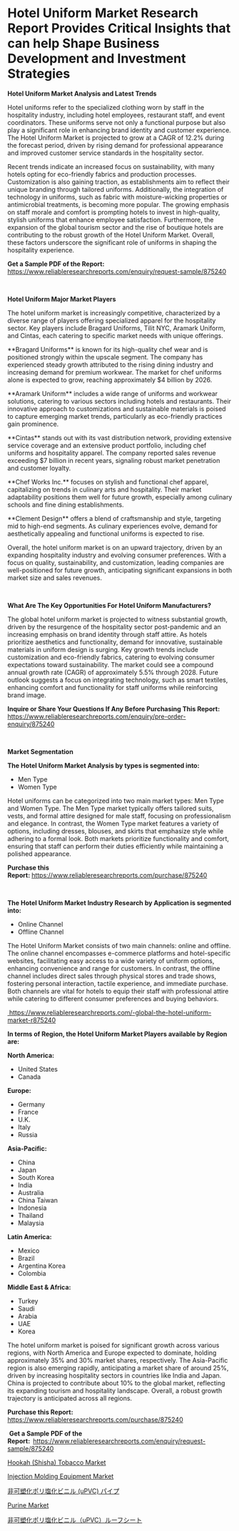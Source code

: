 <p><h1>Hotel Uniform Market Research Report Provides Critical Insights that can help Shape Business Development and Investment Strategies</h1></p><p><strong>Hotel Uniform Market Analysis and Latest Trends</strong></p>
<p><p>Hotel uniforms refer to the specialized clothing worn by staff in the hospitality industry, including hotel employees, restaurant staff, and event coordinators. These uniforms serve not only a functional purpose but also play a significant role in enhancing brand identity and customer experience. The Hotel Uniform Market is projected to grow at a CAGR of 12.2% during the forecast period, driven by rising demand for professional appearance and improved customer service standards in the hospitality sector.</p><p>Recent trends indicate an increased focus on sustainability, with many hotels opting for eco-friendly fabrics and production processes. Customization is also gaining traction, as establishments aim to reflect their unique branding through tailored uniforms. Additionally, the integration of technology in uniforms, such as fabric with moisture-wicking properties or antimicrobial treatments, is becoming more popular. The growing emphasis on staff morale and comfort is prompting hotels to invest in high-quality, stylish uniforms that enhance employee satisfaction. Furthermore, the expansion of the global tourism sector and the rise of boutique hotels are contributing to the robust growth of the Hotel Uniform Market. Overall, these factors underscore the significant role of uniforms in shaping the hospitality experience.</p></p>
<p><strong>Get a Sample PDF of the Report:&nbsp;</strong> <a href="https://www.reliableresearchreports.com/enquiry/request-sample/875240">https://www.reliableresearchreports.com/enquiry/request-sample/875240</a></p>
<p>&nbsp;</p>
<p><strong>Hotel Uniform Major Market Players</strong></p>
<p><p>The hotel uniform market is increasingly competitive, characterized by a diverse range of players offering specialized apparel for the hospitality sector. Key players include Bragard Uniforms, Tilit NYC, Aramark Uniform, and Cintas, each catering to specific market needs with unique offerings.</p><p>**Bragard Uniforms** is known for its high-quality chef wear and is positioned strongly within the upscale segment. The company has experienced steady growth attributed to the rising dining industry and increasing demand for premium workwear. The market for chef uniforms alone is expected to grow, reaching approximately $4 billion by 2026.</p><p>**Aramark Uniform** includes a wide range of uniforms and workwear solutions, catering to various sectors including hotels and restaurants. Their innovative approach to customizations and sustainable materials is poised to capture emerging market trends, particularly as eco-friendly practices gain prominence.</p><p>**Cintas** stands out with its vast distribution network, providing extensive service coverage and an extensive product portfolio, including chef uniforms and hospitality apparel. The company reported sales revenue exceeding $7 billion in recent years, signaling robust market penetration and customer loyalty.</p><p>**Chef Works Inc.** focuses on stylish and functional chef apparel, capitalizing on trends in culinary arts and hospitality. Their market adaptability positions them well for future growth, especially among culinary schools and fine dining establishments.</p><p>**Clement Design** offers a blend of craftsmanship and style, targeting mid to high-end segments. As culinary experiences evolve, demand for aesthetically appealing and functional uniforms is expected to rise.</p><p>Overall, the hotel uniform market is on an upward trajectory, driven by an expanding hospitality industry and evolving consumer preferences. With a focus on quality, sustainability, and customization, leading companies are well-positioned for future growth, anticipating significant expansions in both market size and sales revenues.</p></p>
<p>&nbsp;</p>
<p><strong>What Are The Key Opportunities For Hotel Uniform Manufacturers?</strong></p>
<p><p>The global hotel uniform market is projected to witness substantial growth, driven by the resurgence of the hospitality sector post-pandemic and an increasing emphasis on brand identity through staff attire. As hotels prioritize aesthetics and functionality, demand for innovative, sustainable materials in uniform design is surging. Key growth trends include customization and eco-friendly fabrics, catering to evolving consumer expectations toward sustainability. The market could see a compound annual growth rate (CAGR) of approximately 5.5% through 2028. Future outlook suggests a focus on integrating technology, such as smart textiles, enhancing comfort and functionality for staff uniforms while reinforcing brand image.</p></p>
<p><strong>Inquire or Share Your Questions If Any Before Purchasing This Report:</strong> <a href="https://www.reliableresearchreports.com/enquiry/pre-order-enquiry/875240">https://www.reliableresearchreports.com/enquiry/pre-order-enquiry/875240</a></p>
<p>&nbsp;</p>
<p><strong>Market Segmentation</strong></p>
<p><strong>The Hotel Uniform Market Analysis by types is segmented into:</strong></p>
<p><ul><li>Men Type</li><li>Women Type</li></ul></p>
<p><p>Hotel uniforms can be categorized into two main market types: Men Type and Women Type. The Men Type market typically offers tailored suits, vests, and formal attire designed for male staff, focusing on professionalism and elegance. In contrast, the Women Type market features a variety of options, including dresses, blouses, and skirts that emphasize style while adhering to a formal look. Both markets prioritize functionality and comfort, ensuring that staff can perform their duties efficiently while maintaining a polished appearance.</p></p>
<p><strong>Purchase this Report:&nbsp;</strong><a href="https://www.reliableresearchreports.com/purchase/875240">https://www.reliableresearchreports.com/purchase/875240</a></p>
<p>&nbsp;</p>
<p><strong>The Hotel Uniform Market Industry Research by Application is segmented into:</strong></p>
<p><ul><li>Online Channel</li><li>Offline Channel</li></ul></p>
<p><p>The Hotel Uniform Market consists of two main channels: online and offline. The online channel encompasses e-commerce platforms and hotel-specific websites, facilitating easy access to a wide variety of uniform options, enhancing convenience and range for customers. In contrast, the offline channel includes direct sales through physical stores and trade shows, fostering personal interaction, tactile experience, and immediate purchase. Both channels are vital for hotels to equip their staff with professional attire while catering to different consumer preferences and buying behaviors.</p></p>
<p><a href="https://www.reliableresearchreports.com/-global-the-hotel-uniform-market-r875240">&nbsp;https://www.reliableresearchreports.com/-global-the-hotel-uniform-market-r875240</a></p>
<p><strong>In terms of Region, the Hotel Uniform Market Players available by Region are:</strong></p>
<p>
    <p> <strong> North America: </strong>
        <ul>
            <li>United States</li>
            <li>Canada</li>
        </ul>
        </p> 
    <p> <strong> Europe: </strong>
        <ul>
            <li>Germany</li>
            <li>France</li>
            <li>U.K.</li>
            <li>Italy</li>
            <li>Russia</li>
        </ul>
        </p> 
    <p> <strong> Asia-Pacific: </strong>
        <ul>
            <li>China</li>
            <li>Japan</li>
            <li>South Korea</li>
            <li>India</li>
            <li>Australia</li>
            <li>China Taiwan</li>
            <li>Indonesia</li>
            <li>Thailand</li>
            <li>Malaysia</li>
        </ul>
        </p> 
    <p> <strong> Latin America: </strong>
        <ul>
            <li>Mexico</li>
            <li>Brazil</li>
            <li>Argentina Korea</li>
            <li>Colombia</li>
        </ul>
        </p> 
    <p> <strong> Middle East & Africa: </strong>
        <ul>
            <li>Turkey</li>
            <li>Saudi</li>
            <li>Arabia</li>
            <li>UAE</li>
            <li>Korea</li>
        </ul>
    </p>
    </p>
<p><p>The hotel uniform market is poised for significant growth across various regions, with North America and Europe expected to dominate, holding approximately 35% and 30% market shares, respectively. The Asia-Pacific region is also emerging rapidly, anticipating a market share of around 25%, driven by increasing hospitality sectors in countries like India and Japan. China is projected to contribute about 10% to the global market, reflecting its expanding tourism and hospitality landscape. Overall, a robust growth trajectory is anticipated across all regions.</p></p>
<p><strong>Purchase this Report: </strong><a href="https://www.reliableresearchreports.com/purchase/875240">https://www.reliableresearchreports.com/purchase/875240</a></p>
<p>&nbsp;<strong>Get a Sample PDF of the Report:&nbsp;&nbsp;</strong><a href="https://www.reliableresearchreports.com/enquiry/request-sample/875240">https://www.reliableresearchreports.com/enquiry/request-sample/875240</a></p>
<p><strong></strong></p>
<p><p><a href="https://github.com/JakirUddin511/Market-Research-Report-List-1/blob/main/hookah-shisha-tobacco-market.md">Hookah (Shisha) Tobacco Market</a></p><p><a href="https://www.linkedin.com/pulse/emerging-injection-molding-equipment-market-opportunities-cjxgf?trackingId=2ru6vgDmSVGUQ8cN1K5ILQ%3D%3D">Injection Molding Equipment Market</a></p><p><a href="https://medium.com/@zionmetz1960/unplasticized-polyvinyl-chloride-upvc-pipes-1f624230b455">非可塑化ポリ塩化ビニル (uPVC) パイプ</a></p><p><a href="https://issuu.com/reportprime-2/docs/purine-market-size-2030.pptx_9765b9e4288653">Purine Market</a></p><p><a href="https://medium.com/@zionmetz1960/unplasticized-polyvinyl-chloride-upvc-roof-sheet-market-%E3%81%AF-%E3%82%B3%E3%82%B9%E3%83%88%E7%AE%A1%E7%90%86%E3%81%A8%E5%8A%B9%E7%8E%87%E5%90%91%E4%B8%8A%E3%82%92%E5%84%AA%E5%85%88%E3%81%97%E3%81%BE%E3%81%99-3fe548e8b190">非可塑化ポリ塩化ビニル（uPVC）ルーフシート</a></p></p>